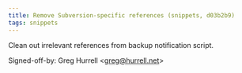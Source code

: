 ```yaml
---
title: Remove Subversion-specific references (snippets, d03b2b9)
tags: snippets
---
```


Clean out irrelevant references from backup notification script.

Signed-off-by: Greg Hurrell &lt;greg@hurrell.net&gt;
